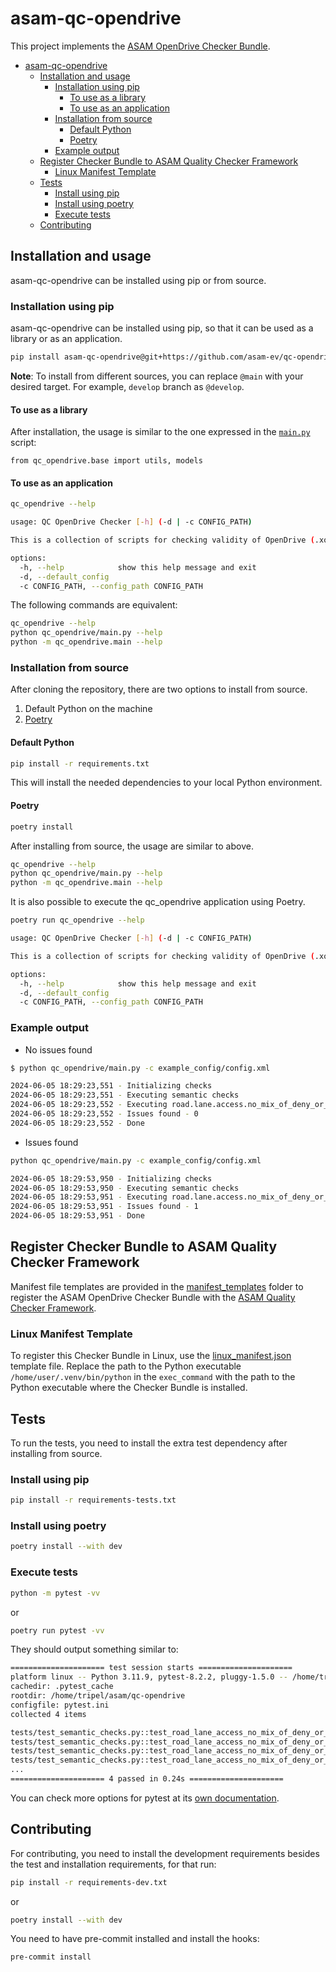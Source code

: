 # asam-qc-opendrive

This project implements the [ASAM OpenDrive Checker Bundle](checker_bundle_doc.md).

- [asam-qc-opendrive](#asam-qc-opendrive)
  - [Installation and usage](#installation-and-usage)
    - [Installation using pip](#installation-using-pip)
      - [To use as a library](#to-use-as-a-library)
      - [To use as an application](#to-use-as-an-application)
    - [Installation from source](#installation-from-source)
      - [Default Python](#default-python)
      - [Poetry](#poetry)
    - [Example output](#example-output)
  - [Register Checker Bundle to ASAM Quality Checker Framework](#register-checker-bundle-to-asam-quality-checker-framework)
    - [Linux Manifest Template](#linux-manifest-template)
  - [Tests](#tests)
    - [Install using pip](#install-using-pip)
    - [Install using poetry](#install-using-poetry)
    - [Execute tests](#execute-tests)
  - [Contributing](#contributing)

## Installation and usage

asam-qc-opendrive can be installed using pip or from source.

### Installation using pip

asam-qc-opendrive can be installed using pip, so that it can be used as a library or
as an application.

```bash
pip install asam-qc-opendrive@git+https://github.com/asam-ev/qc-opendrive@main
```

**Note**: To install from different sources, you can replace `@main` with
your desired target. For example, `develop` branch as `@develop`.

#### To use as a library

After installation, the usage is similar to the one expressed in the
[`main.py`](./qc_opendrive/main.py) script:

```Python3
from qc_opendrive.base import utils, models
```

#### To use as an application

```bash
qc_opendrive --help

usage: QC OpenDrive Checker [-h] (-d | -c CONFIG_PATH)

This is a collection of scripts for checking validity of OpenDrive (.xodr) files.

options:
  -h, --help            show this help message and exit
  -d, --default_config
  -c CONFIG_PATH, --config_path CONFIG_PATH

```

The following commands are equivalent:

```bash
qc_opendrive --help
python qc_opendrive/main.py --help
python -m qc_opendrive.main --help
```

### Installation from source

After cloning the repository, there are two options to install from source.

1. Default Python on the machine
2. [Poetry](https://python-poetry.org/)

#### Default Python

```bash
pip install -r requirements.txt
```

This will install the needed dependencies to your local Python environment.

#### Poetry

```bash
poetry install
```

After installing from source, the usage are similar to above.

```bash
qc_opendrive --help
python qc_opendrive/main.py --help
python -m qc_opendrive.main --help
```

It is also possible to execute the qc_opendrive application using Poetry.

```bash
poetry run qc_opendrive --help

usage: QC OpenDrive Checker [-h] (-d | -c CONFIG_PATH)

This is a collection of scripts for checking validity of OpenDrive (.xodr) files.

options:
  -h, --help            show this help message and exit
  -d, --default_config
  -c CONFIG_PATH, --config_path CONFIG_PATH
```

### Example output

- No issues found

```bash
$ python qc_opendrive/main.py -c example_config/config.xml

2024-06-05 18:29:23,551 - Initializing checks
2024-06-05 18:29:23,551 - Executing semantic checks
2024-06-05 18:29:23,552 - Executing road.lane.access.no_mix_of_deny_or_allow check
2024-06-05 18:29:23,552 - Issues found - 0
2024-06-05 18:29:23,552 - Done
```

- Issues found

```bash
python qc_opendrive/main.py -c example_config/config.xml

2024-06-05 18:29:53,950 - Initializing checks
2024-06-05 18:29:53,950 - Executing semantic checks
2024-06-05 18:29:53,951 - Executing road.lane.access.no_mix_of_deny_or_allow check
2024-06-05 18:29:53,951 - Issues found - 1
2024-06-05 18:29:53,951 - Done
```

## Register Checker Bundle to ASAM Quality Checker Framework

Manifest file templates are provided in the [manifest_templates](manifest_templates/) folder to register the ASAM OpenDrive Checker Bundle with the [ASAM Quality Checker Framework](https://github.com/asam-ev/qc-framework/tree/main).

### Linux Manifest Template

To register this Checker Bundle in Linux, use the [linux_manifest.json](manifest_templates/linux_manifest.json) template file. Replace the path to the Python executable `/home/user/.venv/bin/python` in the `exec_command` with the path to the Python executable where the Checker Bundle is installed.

## Tests

To run the tests, you need to install the extra test dependency after installing from source.

### Install using pip

```bash
pip install -r requirements-tests.txt
```

### Install using poetry

```bash
poetry install --with dev
```

### Execute tests


```bash
python -m pytest -vv
```

or

```bash
poetry run pytest -vv
```

They should output something similar to:

```bash
===================== test session starts =====================
platform linux -- Python 3.11.9, pytest-8.2.2, pluggy-1.5.0 -- /home/tripel/asam/qc-opendrive/.venv/bin/python
cachedir: .pytest_cache
rootdir: /home/tripel/asam/qc-opendrive
configfile: pytest.ini
collected 4 items

tests/test_semantic_checks.py::test_road_lane_access_no_mix_of_deny_or_allow[17_invalid] PASSED                                                                                     [ 25%]
tests/test_semantic_checks.py::test_road_lane_access_no_mix_of_deny_or_allow[17_valid] PASSED                                                                                       [ 50%]
tests/test_semantic_checks.py::test_road_lane_access_no_mix_of_deny_or_allow[18_invalid] PASSED                                                                                     [ 75%]
tests/test_semantic_checks.py::test_road_lane_access_no_mix_of_deny_or_allow[18_valid] PASSED                                                                                       [100%]
...
===================== 4 passed in 0.24s =====================
```

You can check more options for pytest at its [own documentation](https://docs.pytest.org/).

## Contributing

For contributing, you need to install the development requirements besides the
test and installation requirements, for that run:

```bash
pip install -r requirements-dev.txt
```

or

```bash
poetry install --with dev
```

You need to have pre-commit installed and install the hooks:

```
pre-commit install
```
